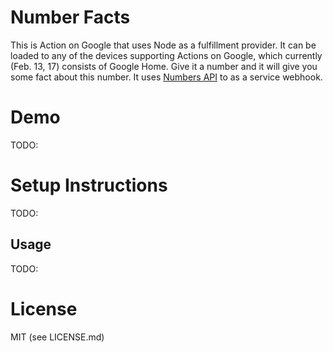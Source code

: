 # Number Facts
This is Action on Google that uses Node as a fulfillment provider. It can be loaded to any of the devices supporting Actions on Google, which currently (Feb. 13, 17) consists of Google Home. Give it a number and it will give you some fact about this number. It uses [Numbers API](numbersapi.com) to as a service webhook. 

# Demo
TODO:

# Setup Instructions
TODO:
## Usage
TODO:

# License
MIT (see LICENSE.md)

